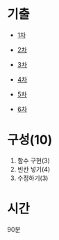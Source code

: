 # 기출

* [1차](./1차)

* [2차](./2차)
* [3차](./3차)
* [4차](./4차)
* [5차](./5차)
* [6차](./6차)



# 구성(10)

1. 함수 구현(3)
2. 빈칸 넣기(4)
3. 수정하기(3)



# 시간

90분